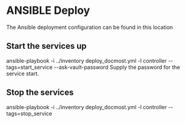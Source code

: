 # ANSIBLE Deploy
The Ansible deployment configuration can be found in this location

## Start the services up
ansible-playbook -i ../inventory deploy_docmost.yml -l controller --tags=start_service --ask-vault-password
Supply the password for the service start.

## Stop the services
ansible-playbook -i ../inventory deploy_docmost.yml -l controller --tags=stop_service